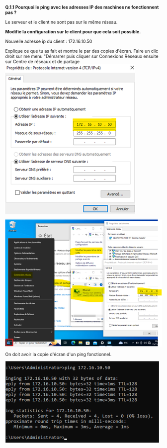 **Q.1.1 Pourquoi le ping avec les adresses IP des machines ne fonctionnent pas ?**

Le serveur et le client ne sont pas sur le même réseau. 

**Modifie la configuration sur le client pour que cela soit possible.**

Nouvelle adresse ip du client : 172.16.10.50


Explique ce que tu as fait et montre le par des copies d'écran.
Faire un clic droit sur me menu "Démarrer puis cliquer sur Connexions Réseaux ensuite sur Centre de réseaux et de partage
![Ceci est un exemple d’image](Checkpoint2-Q1.1bis.png)

![Ceci est un exemple d’image](Checkpoint2-Q1.1ter.png)

On doit avoir la copie d'écran d'un ping fonctionnel.

![Ceci est un exemple d’image](Checkpoint2-Q1.1.png)
